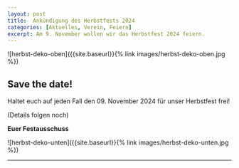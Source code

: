 ```yaml
---
layout: post
title:  Ankündigung des Herbstfests 2024
categories: [Aktuelles, Verein, Feiern]
excerpt: Am 9. November wollen wir das Herbstfest 2024 feiern.
---
```


![herbst-deko-oben]({{site.baseurl}}{% link images/herbst-deko-oben.jpg %})

## Save the date!

Haltet euch auf jeden Fall den 09. November 2024 für unser Herbstfest frei!

(Details folgen noch)

**Euer Festausschuss**

![herbst-deko-unten]({{site.baseurl}}{% link images/herbst-deko-unten.jpg %})

---
